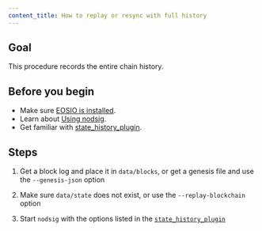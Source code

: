 ```yaml
---
content_title: How to replay or resync with full history
---
```


## Goal

This procedure records the entire chain history.

## Before you begin

* Make sure [EOSIO is installed](../../../00_install/index.md).
* Learn about [Using nodsig](../../02_usage/index.md).
* Get familiar with [state_history_plugin](../../03_plugins/state_history_plugin/index.md).

## Steps

1. Get a block log and place it in `data/blocks`, or get a genesis file and use the `--genesis-json` option

2. Make sure `data/state` does not exist, or use the `--replay-blockchain` option

3. Start `nodsig` with the options listed in the [`state_history_plugin`](index.md)

